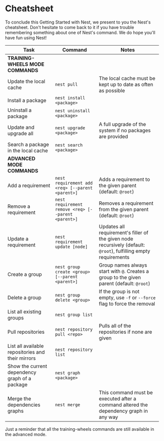 # Cheatsheet

To conclude this Getting Started with Nest, we present to you the Nest's cheatsheet. Don't hesitate to come back to it if you have trouble remembering something about one of Nest's command. We do hope you'll have fun using Nest!

| Task | Command | Notes |
|-|-|-|
|**TRAINING-WHEELS MODE COMMANDS**
| Update the local cache | `nest pull` | The local cache must be kept up to date as often as possible |
| Install a package | `nest install <package>` ||
| Uninstall a package | `nest uninstall <package>` ||
| Update and upgrade all | `nest upgrade <package>` | A full upgrade of the system if no packages are provided |
| Search a package in the local cache | `nest search <package>` ||
|**ADVANCED MODE COMMANDS**
| Add a requirement | `nest requirement add <req> [--parent <parent>]` | Adds a requirement to the given parent (default: `@root`) |
| Remove a requirement | `nest requirement remove <req> [--parent <parent>]` | Removes a requirement from the given parent (default: `@root`) |
| Update a requirement | `nest requirement update [node]` | Updates all requirement's filler of the given node recursively (default: `@root`), fulfilling empty requirements |
| Create a group | `nest group create <group> [--parent <parent>]` | Group names always start with `@`. Creates a group to the given parent (default: `@root`) |
| Delete a group | `nest group delete <group>` | If the group is not empty, use `-f` or `--force` flag to force the removal |
| List all existing groups | `nest group list` ||
| Pull repositories | `nest repository pull <repo>`|Pulls all of the repositories if none are given |
| List all available repositories and their mirrors | `nest repository list` ||
| Show the current dependency graph of a package | `nest graph <package>` ||
| Merge the dependencies graphs | `nest merge` | This command must be executed after a command altered the dependency graph in any way |

Just a reminder that all the training-wheels commands are still available in the advanced mode.